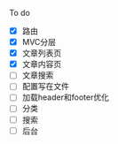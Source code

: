 To do

- [x] 路由
- [x] MVC分层
- [x] 文章列表页
- [x] 文章内容页
- [ ] 文章搜索
- [ ] 配置写在文件
- [ ] 加载header和footer优化
- [ ] 分类
- [ ] 搜索
- [ ] 后台